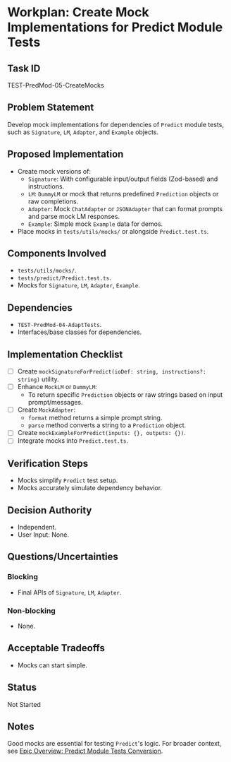 # Workplan: Create Mock Implementations for Predict Module Tests

## Task ID
TEST-PredMod-05-CreateMocks

## Problem Statement
Develop mock implementations for dependencies of `Predict` module tests, such as `Signature`, `LM`, `Adapter`, and `Example` objects.

## Proposed Implementation
- Create mock versions of:
    - `Signature`: With configurable input/output fields (Zod-based) and instructions.
    - `LM`: `DummyLM` or mock that returns predefined `Prediction` objects or raw completions.
    - `Adapter`: Mock `ChatAdapter` or `JSONAdapter` that can format prompts and parse mock LM responses.
    - `Example`: Simple mock `Example` data for demos.
- Place mocks in `tests/utils/mocks/` or alongside `Predict.test.ts`.

## Components Involved
- `tests/utils/mocks/`.
- `tests/predict/Predict.test.ts`.
- Mocks for `Signature`, `LM`, `Adapter`, `Example`.

## Dependencies
- `TEST-PredMod-04-AdaptTests`.
- Interfaces/base classes for dependencies.

## Implementation Checklist
- [ ] Create `mockSignatureForPredict(ioDef: string, instructions?: string)` utility.
- [ ] Enhance `MockLM` or `DummyLM`:
    - To return specific `Prediction` objects or raw strings based on input prompt/messages.
- [ ] Create `MockAdapter`:
    - `format` method returns a simple prompt string.
    - `parse` method converts a string to a `Prediction` object.
- [ ] Create `mockExampleForPredict(inputs: {}, outputs: {})`.
- [ ] Integrate mocks into `Predict.test.ts`.

## Verification Steps
- Mocks simplify `Predict` test setup.
- Mocks accurately simulate dependency behavior.

## Decision Authority
- Independent.
- User Input: None.

## Questions/Uncertainties
### Blocking
- Final APIs of `Signature`, `LM`, `Adapter`.
### Non-blocking
- None.

## Acceptable Tradeoffs
- Mocks can start simple.

## Status
Not Started

## Notes
Good mocks are essential for testing `Predict`'s logic.
For broader context, see [Epic Overview: Predict Module Tests Conversion](../../docs/planning/workplans/TEST-PredictModuleTests.md).